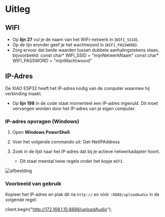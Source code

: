 # Uitleg

## WIFI

- Op **lijn 27** vul je de naam van het WiFi-netwerk in (`WIFI_SSID`).
- Op de lijn eronder geef je het wachtwoord in (`WIFI_PASSWORD`).
- Zorg ervoor dat beide waarden tussen dubbele aanhalingstekens staan, bijvoorbeeld:
const char* WIFI_SSID = "mijnNetwerkNaam"
const char* WIFI_PASSWORD = "mijnWachtwoord"

## IP-Adres

De XIAO ESP32 heeft het IP-adres nodig van de computer waarmee hij verbinding maakt.

- Op **lijn 198** in de code staat momenteel een IP-adres ingevuld. Dit moet vervangen worden door het IP-adres van je eigen computer.

### IP-adres opvragen (Windows)

1. Open **Windows PowerShell**.
2. Voer het volgende commando uit:
Get-NetIPAddress

3. Zoek in de lijst naar het IP-adres dat bij je actieve netwerkadapter hoort.
   - Dit staat meestal twee regels onder het kopje `WIFI`.
 
![afbeelding](https://github.com/user-attachments/assets/c5dd5a35-ba1b-4f02-a7bf-768b66dd531a)

### Voorbeeld van gebruik

Kopieer het IP-adres en plak dit na `http://` en vóór `:8888/uploadAudio` in de volgende regel:

client.begin("http://172.168.1.15:8888/uploadAudio");
